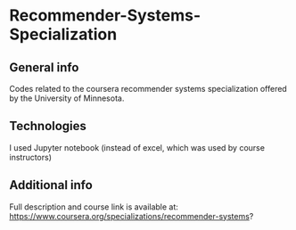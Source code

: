 # Recommender-Systems-Specialization


## General info
Codes related to the coursera recommender systems specialization offered by the University of Minnesota.
    
## Technologies
I used Jupyter notebook (instead of excel, which was used by course instructors)

## Additional info
Full description and course link is available at:\
https://www.coursera.org/specializations/recommender-systems?
